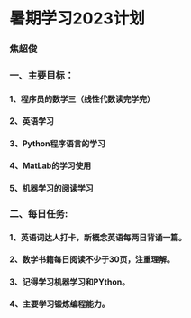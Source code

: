 # 暑期学习2023计划

### 焦超俊

### 一、主要目标：

#### 1、程序员的数学三（线性代数读完学完）

#### 2、英语学习

#### 3、Python程序语言的学习

#### 4、MatLab的学习使用

#### 5、机器学习的阅读学习

### 二、每日任务:

#### 1、英语词达人打卡，新概念英语每两日背诵一篇。

#### 2、数学书籍每日阅读不少于30页，注重理解。

#### 3、记得学习机器学习和PYthon。

#### 4、主要学习锻炼编程能力。

